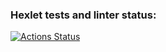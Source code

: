 ### Hexlet tests and linter status:
[![Actions Status](https://github.com/justbepanda/php-project-9/actions/workflows/hexlet-check.yml/badge.svg)](https://github.com/justbepanda/php-project-9/actions)